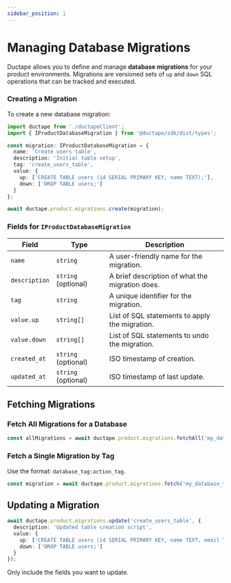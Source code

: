```yaml
---
sidebar_position: 1
---
```

# Managing Database Migrations

Ductape allows you to define and manage **database migrations** for your product environments. Migrations are versioned sets of `up` and `down` SQL operations that can be tracked and executed.

### Creating a Migration

To create a new database migration:

```ts
import ductape from './ductapeClient';
import { IProductDatabaseMigration } from '@ductape/sdk/dist/types';

const migration: IProductDatabaseMigration = {
  name: 'Create users table',
  description: 'Initial table setup',
  tag: 'create_users_table',
  value: {
    up: ['CREATE TABLE users (id SERIAL PRIMARY KEY, name TEXT);'],
    down: ['DROP TABLE users;']
  }
};

await ductape.product.migrations.create(migration);
```

### Fields for `IProductDatabaseMigration`

| Field         | Type                    | Description                                               |
|---------------|-------------------------|-----------------------------------------------------------|
| `name`        | `string`                | A user-friendly name for the migration.                   |
| `description` | `string` (optional)     | A brief description of what the migration does.           |
| `tag`         | `string`                | A unique identifier for the migration.                    |
| `value.up`    | `string[]`              | List of SQL statements to apply the migration.            |
| `value.down`  | `string[]`              | List of SQL statements to undo the migration.             |
| `created_at`  | `string` (optional)     | ISO timestamp of creation.                               |
| `updated_at`  | `string` (optional)     | ISO timestamp of last update.                            |


## Fetching Migrations

### Fetch All Migrations for a Database

```ts
const allMigrations = await ductape.product.migrations.fetchAll('my_database_tag');
```

### Fetch a Single Migration by Tag

Use the format: `database_tag:action_tag`.

```ts
const migration = await ductape.product.migrations.fetch('my_database_tag:create_users_table');
```


## Updating a Migration

```ts
await ductape.product.migrations.update('create_users_table', {
  description: 'Updated table creation script',
  value: {
    up: ['CREATE TABLE users (id SERIAL PRIMARY KEY, name TEXT, email TEXT);'],
    down: ['DROP TABLE users;']
  }
});
```

Only include the fields you want to update.